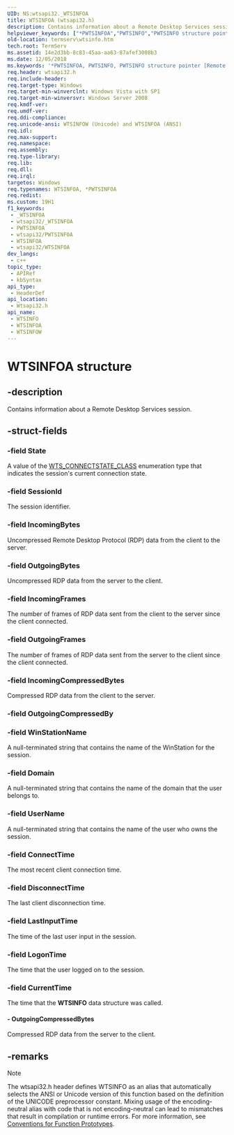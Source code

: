 ```yaml
---
UID: NS:wtsapi32._WTSINFOA
title: WTSINFOA (wtsapi32.h)
description: Contains information about a Remote Desktop Services session. (WTSINFOA)
helpviewer_keywords: ["*PWTSINFOA","PWTSINFO","PWTSINFO structure pointer [Remote Desktop Services]","WTSINFO","WTSINFO structure [Remote Desktop Services]","WTSINFOA","WTSINFOW","termserv.wtsinfo","wtsapi32/PWTSINFO","wtsapi32/WTSINFO","wtsapi32/WTSINFOA","wtsapi32/WTSINFOW"]
old-location: termserv\wtsinfo.htm
tech.root: TermServ
ms.assetid: 14e2d3bb-8c83-45aa-aa63-87afef3008b3
ms.date: 12/05/2018
ms.keywords: '*PWTSINFOA, PWTSINFO, PWTSINFO structure pointer [Remote Desktop Services], WTSINFO, WTSINFO structure [Remote Desktop Services], WTSINFOA, WTSINFOW, termserv.wtsinfo, wtsapi32/PWTSINFO, wtsapi32/WTSINFO, wtsapi32/WTSINFOA, wtsapi32/WTSINFOW'
req.header: wtsapi32.h
req.include-header: 
req.target-type: Windows
req.target-min-winverclnt: Windows Vista with SP1
req.target-min-winversvr: Windows Server 2008
req.kmdf-ver: 
req.umdf-ver: 
req.ddi-compliance: 
req.unicode-ansi: WTSINFOW (Unicode) and WTSINFOA (ANSI)
req.idl: 
req.max-support: 
req.namespace: 
req.assembly: 
req.type-library: 
req.lib: 
req.dll: 
req.irql: 
targetos: Windows
req.typenames: WTSINFOA, *PWTSINFOA
req.redist: 
ms.custom: 19H1
f1_keywords:
 - _WTSINFOA
 - wtsapi32/_WTSINFOA
 - PWTSINFOA
 - wtsapi32/PWTSINFOA
 - WTSINFOA
 - wtsapi32/WTSINFOA
dev_langs:
 - c++
topic_type:
 - APIRef
 - kbSyntax
api_type:
 - HeaderDef
api_location:
 - Wtsapi32.h
api_name:
 - WTSINFO
 - WTSINFOA
 - WTSINFOW
---
```


# WTSINFOA structure


## -description

Contains information about a Remote Desktop Services session.

## -struct-fields

### -field State

A value of the <a href="/windows/desktop/api/wtsapi32/ne-wtsapi32-wts_connectstate_class">WTS_CONNECTSTATE_CLASS</a> enumeration type that indicates the session's current connection state.

### -field SessionId

The session identifier.

### -field IncomingBytes

Uncompressed Remote Desktop Protocol (RDP) data from the client to the server.

### -field OutgoingBytes

Uncompressed RDP data from the server to the client.

### -field IncomingFrames

The number of frames of RDP data sent from the client to the server since the client connected.

### -field OutgoingFrames

The number of frames of RDP data sent from the server to the client since the client connected.

### -field IncomingCompressedBytes

Compressed RDP data from the client to the server.

### -field OutgoingCompressedBy

### -field WinStationName

A null-terminated string that contains the name of the WinStation for the session.

### -field Domain

A null-terminated string that contains the name of the domain that the user belongs to.

### -field UserName

A null-terminated string that contains the name of the user who owns the session.

### -field ConnectTime

The most recent client connection time.

### -field DisconnectTime

The last client disconnection time.

### -field LastInputTime

The time of the last user input in the session.

### -field LogonTime

The time that the user logged on to the session.

### -field CurrentTime

The time that the <b>WTSINFO</b> data structure was called.


#### - OutgoingCompressedBytes

Compressed RDP data from the server to the client.

## -remarks

> [!NOTE]
> The wtsapi32.h header defines WTSINFO as an alias that automatically selects the ANSI or Unicode version of this function based on the definition of the UNICODE preprocessor constant. Mixing usage of the encoding-neutral alias with code that is not encoding-neutral can lead to mismatches that result in compilation or runtime errors. For more information, see [Conventions for Function Prototypes](/windows/win32/intl/conventions-for-function-prototypes).
